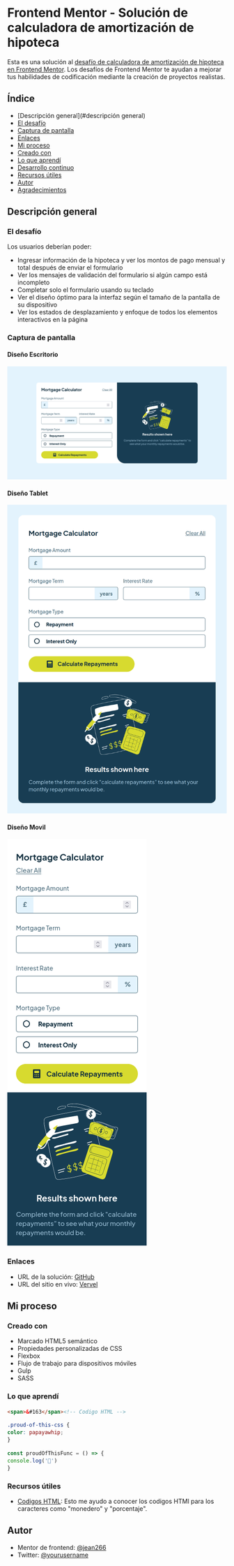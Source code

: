 # Frontend Mentor - Solución de calculadora de amortización de hipoteca

Esta es una solución al [desafío de calculadora de amortización de hipoteca en Frontend Mentor](https://www.frontendmentor.io/challenges/mortgage-repayment-calculator-Galx1LXK73). Los desafíos de Frontend Mentor te ayudan a mejorar tus habilidades de codificación mediante la creación de proyectos realistas.

## Índice

- [Descripción general](#descripción general)
- [El desafío](#el-desafío)
- [Captura de pantalla](#captura-de-pantalla)
- [Enlaces](#enlaces)
- [Mi proceso](#mi-proceso)
- [Creado con](#creada-con)
- [Lo que aprendí](#lo-que-aprendí)
- [Desarrollo continuo](#desarrollo-continuo)
- [Recursos útiles](#recursos-útiles)
- [Autor](#autor)
- [Agradecimientos](#agradecimientos)

## Descripción general

### El desafío

Los usuarios deberían poder:

- Ingresar información de la hipoteca y ver los montos de pago mensual y total después de enviar el formulario
- Ver los mensajes de validación del formulario si algún campo está incompleto
- Completar solo el formulario usando su teclado
- Ver el diseño óptimo para la interfaz según el tamaño de la pantalla de su dispositivo
- Ver los estados de desplazamiento y enfoque de todos los elementos interactivos en la página

### Captura de pantalla

#### Diseño Escritorio
![](./Desktop-desing.png)

#### Diseño Tablet
![](./Tablet-desing.png)

#### Diseño Movil
![](./Mobile-desing.png)

### Enlaces

- URL de la solución: [GitHub]()
- URL del sitio en vivo: [Vervel]()

## Mi proceso

### Creado con

- Marcado HTML5 semántico
- Propiedades personalizadas de CSS
- Flexbox
- Flujo de trabajo para dispositivos móviles
- Gulp
- SASS

### Lo que aprendí

```html
<span>&#163</span><!-- Codigo HTML -->
```
```css
.proud-of-this-css {
color: papayawhip;
}
```
```js
const proudOfThisFunc = () => {
console.log('🎉')
}
```

### Recursos útiles

- [Codigos HTML](https://ascii.cl/es/codigos-html.htm):  Esto me ayudo a conocer los codigos HTMl para los caracteres como "monedero" y "porcentaje".
  
## Autor

- Mentor de frontend: [@jean266](https://www.frontendmentor.io/profile/jean266)
- Twitter: [@yourusername](https://www.twitter.com/yourusername)